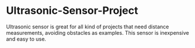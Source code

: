 # Ultrasonic-Sensor-Project
Ultrasonic sensor is great for all kind of projects that need distance measurements, avoiding obstacles as examples. This sensor is inexpensive and easy to use.
